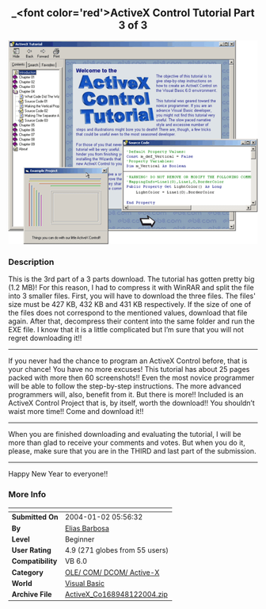 ﻿<div align="center">

## \_\<font color='red'\>ActiveX Control Tutorial Part 3 of 3

<img src="PIC200412637499501.gif">
</div>

### Description

This is the 3rd part of a 3 parts download. The tutorial has gotten pretty big (1.2 MB)! For this reason, I had to compress it with WinRAR and split the file into 3 smaller files. First, you will have to download the three files. The files' size must be 427 KB, 432 KB and 431 KB respectively. If the size of one of the files does not correspond to the mentioned values, download that file again. After that, decompress their content into the same folder and run the EXE file. I know that it is a little complicated but I’m sure that you will not regret downloading it!!

----

If you never had the chance to program an ActiveX Control before, that is your chance! You have no more excuses! This tutorial has about 25 pages packed with more then 60 screenshots!! Even the most novice programmer will be able to follow the step-by-step instructions. The more advanced programmers will, also, benefit from it. But there is more!! Included is an ActiveX Control Project that is, by itself, worth the download!! You shouldn’t waist more time!! Come and download it!!

----

When you are finished downloading and evaluating the tutorial, I will be more than glad to receive your comments and votes. But when you do it, please, make sure that you are in the THIRD and last part of the submission.

----

Happy New Year to everyone!!
 
### More Info
 


<span>             |<span>
---                |---
**Submitted On**   |2004-01-02 05:56:32
**By**             |[Elias Barbosa](https://github.com/Planet-Source-Code/PSCIndex/blob/master/ByAuthor/elias-barbosa.md)
**Level**          |Beginner
**User Rating**    |4.9 (271 globes from 55 users)
**Compatibility**  |VB 6\.0
**Category**       |[OLE/ COM/ DCOM/ Active\-X](https://github.com/Planet-Source-Code/PSCIndex/blob/master/ByCategory/ole-com-dcom-active-x__1-29.md)
**World**          |[Visual Basic](https://github.com/Planet-Source-Code/PSCIndex/blob/master/ByWorld/visual-basic.md)
**Archive File**   |[ActiveX\_Co168948122004\.zip](https://github.com/Planet-Source-Code/elias-barbosa-font-color-red-activex-control-tutorial-part-3-of-3__1-50732/archive/master.zip)









